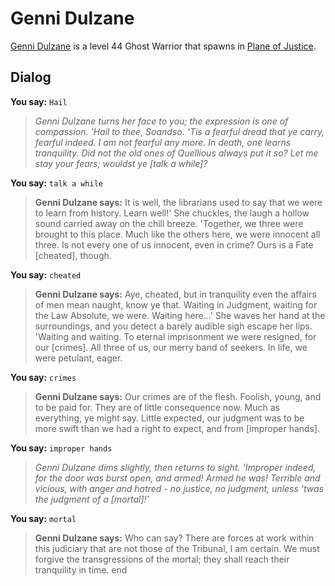 # Genni Dulzane



[Genni Dulzane](/npc/201410) is a level 44 Ghost Warrior that spawns in [Plane of Justice](/zone/201).








## Dialog

**You say:** `Hail`



>*Genni Dulzane turns her face to you; the expression is one of compassion.  'Hail to thee, Soandso.  'Tis a fearful dread that ye carry, fearful indeed.  I am not fearful any more.  In death, one learns tranquility.  Did not the old ones of Quellious always put it so?  Let me stay your fears; wouldst ye [talk a while]?*

**You say:** `talk a while`



>**Genni Dulzane says:** It is well, the librarians used to say that we were to learn from history.  Learn well!'  She chuckles, the laugh a hollow sound carried away on the chill breeze.  'Together, we three were brought to this place.  Much like the others here, we were innocent all three.  Is not every one of us innocent, even in crime?  Ours is a Fate [cheated], though.

**You say:** `cheated`



>**Genni Dulzane says:** Aye, cheated, but in tranquility even the affairs of men mean naught, know ye that.  Waiting in Judgment, waiting for the Law Absolute, we were.  Waiting here...'  She waves her hand at the surroundings, and you detect a barely audible sigh escape her lips.  'Waiting and waiting.  To eternal imprisonment we were resigned, for our [crimes].  All three of us, our merry band of seekers.  In life, we were petulant, eager.

**You say:** `crimes`



>**Genni Dulzane says:** Our crimes are of the flesh.  Foolish, young, and to be paid for.  They are of little consequence now.  Much as everything, ye might say.  Little expected, our judgment was to be more swift than we had a right to expect, and from [improper hands].

**You say:** `improper hands`



>*Genni Dulzane dims slightly, then returns to sight.  'Improper indeed, for the door was burst open, and armed!  Armed he was!  Terrible and vicious, with anger and hatred - no justice, no judgment, unless 'twas the judgment of a [mortal]!'*

**You say:** `mortal`



>**Genni Dulzane says:** Who can say?  There are forces at work within this judiciary that are not those of the Tribunal, I am certain.  We must forgive the transgressions of the mortal; they shall reach their tranquility in time.
end
